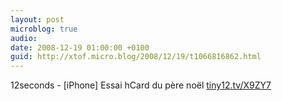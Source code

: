 ```yaml
---
layout: post
microblog: true
audio: 
date: 2008-12-19 01:00:00 +0100
guid: http://xtof.micro.blog/2008/12/19/t1066816862.html
---
```

12seconds - [iPhone] Essai hCard du père noël [tiny12.tv/X9ZY7](http://tiny12.tv/X9ZY7)
